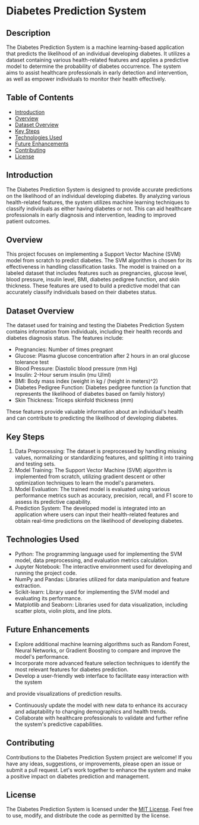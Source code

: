 # Diabetes Prediction System

## Description

The Diabetes Prediction System is a machine learning-based application that predicts the likelihood of an individual developing diabetes. It utilizes a dataset containing various health-related features and applies a predictive model to determine the probability of diabetes occurrence. The system aims to assist healthcare professionals in early detection and intervention, as well as empower individuals to monitor their health effectively.

## Table of Contents

- [Introduction](#introduction)
- [Overview](#overview)
- [Dataset Overview](#dataset-overview)
- [Key Steps](#key-steps)
- [Technologies Used](#technologies-used)
- [Future Enhancements](#future-enhancements)
- [Contributing](#contributing)
- [License](#license)

## Introduction

The Diabetes Prediction System is designed to provide accurate predictions on the likelihood of an individual developing diabetes. By analyzing various health-related features, the system utilizes machine learning techniques to classify individuals as either having diabetes or not. This can aid healthcare professionals in early diagnosis and intervention, leading to improved patient outcomes.

## Overview

This project focuses on implementing a Support Vector Machine (SVM) model from scratch to predict diabetes. The SVM algorithm is chosen for its effectiveness in handling classification tasks. The model is trained on a labeled dataset that includes features such as pregnancies, glucose level, blood pressure, insulin level, BMI, diabetes pedigree function, and skin thickness. These features are used to build a predictive model that can accurately classify individuals based on their diabetes status.

## Dataset Overview

The dataset used for training and testing the Diabetes Prediction System contains information from individuals, including their health records and diabetes diagnosis status. The features include:

- Pregnancies: Number of times pregnant
- Glucose: Plasma glucose concentration after 2 hours in an oral glucose tolerance test
- Blood Pressure: Diastolic blood pressure (mm Hg)
- Insulin: 2-Hour serum insulin (mu U/ml)
- BMI: Body mass index (weight in kg / (height in meters)^2)
- Diabetes Pedigree Function: Diabetes pedigree function (a function that represents the likelihood of diabetes based on family history)
- Skin Thickness: Triceps skinfold thickness (mm)

These features provide valuable information about an individual's health and can contribute to predicting the likelihood of developing diabetes.

## Key Steps

1. Data Preprocessing: The dataset is preprocessed by handling missing values, normalizing or standardizing features, and splitting it into training and testing sets.
2. Model Training: The Support Vector Machine (SVM) algorithm is implemented from scratch, utilizing gradient descent or other optimization techniques to learn the model's parameters.
3. Model Evaluation: The trained model is evaluated using various performance metrics such as accuracy, precision, recall, and F1 score to assess its predictive capability.
4. Prediction System: The developed model is integrated into an application where users can input their health-related features and obtain real-time predictions on the likelihood of developing diabetes.

## Technologies Used

- Python: The programming language used for implementing the SVM model, data preprocessing, and evaluation metrics calculation.
- Jupyter Notebook: The interactive environment used for developing and running the project code.
- NumPy and Pandas: Libraries utilized for data manipulation and feature extraction.
- Scikit-learn: Library used for implementing the SVM model and evaluating its performance.
- Matplotlib and Seaborn: Libraries used for data visualization, including scatter plots, violin plots, and line plots.

## Future Enhancements

- Explore additional machine learning algorithms such as Random Forest, Neural Networks, or Gradient Boosting to compare and improve the model's performance.
- Incorporate more advanced feature selection techniques to identify the most relevant features for diabetes prediction.
- Develop a user-friendly web interface to facilitate easy interaction with the system

 and provide visualizations of prediction results.
- Continuously update the model with new data to enhance its accuracy and adaptability to changing demographics and health trends.
- Collaborate with healthcare professionals to validate and further refine the system's predictive capabilities.

## Contributing

Contributions to the Diabetes Prediction System project are welcome! If you have any ideas, suggestions, or improvements, please open an issue or submit a pull request. Let's work together to enhance the system and make a positive impact on diabetes prediction and management.

## License

The Diabetes Prediction System is licensed under the [MIT License](LICENSE). Feel free to use, modify, and distribute the code as permitted by the license.
